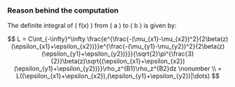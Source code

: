 ### Reason behind the computation

The definite integral of \( f(x) \) from \( a \) to \( b \) is given by:

$$
     L  =
         C\int_{-\infty}^\infty \frac{e^{\frac{-(\mu_{x1}-\mu_{x2})^2}{2\beta(z)(\epsilon_{x1}+\epsilon_{x2})}}e^{\frac{-(\mu_{y1}-\mu_{y2})^2}{2\beta(z)(\epsilon_{y1}+\epsilon_{y2})}}}{\sqrt{2}\pi^{\frac{3}{2}}\beta(z)\sqrt{(\epsilon_{x1}+\epsilon_{x2})(\epsilon_{y1}+\epsilon_{y2})}}\rho_z^{B1}\rho_z^{B2}dz  \nonumber \\
     = L((\epsilon_{x1}+\epsilon_{x2}),(\epsilon_{y1}+\epsilon_{y2})|\dots)
$$


